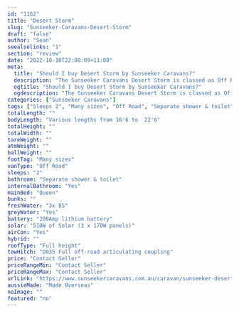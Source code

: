 ```yaml
---
id: "1162"
title: "Desert Storm"
slug: "Sunseeker-Caravans-Desert-Storm"
draft: "false"
author: "Sean"
seealsolinks: "1"
section: "review"
date: "2022-10-10T22:00:09+11:00"
meta:
  title: "Should I buy Desert Storm by Sunseeker Caravans?"
  description: "The Sunseeker Caravans Desert Storm is classed as Off Road, and sleeps 2 people. It is Made Overseas and comes in at Many sizes. It generally has Separate shower & toilet."
  ogtitle: "Should I buy Desert Storm by Sunseeker Caravans?"
  ogdescription: "The Sunseeker Caravans Desert Storm is classed as Off Road, and sleeps 2 people. It is Made Overseas and comes in at Many sizes. It generally has Separate shower & toilet."
categories: ["Sunseeker Caravans"]
tags: ["Sleeps 2", "Many sizes", "Off Road", "Separate shower & toilet", "Full height", "Price Unknown"]
totalLength: ""
bodyLength: "Various lengths from 16'6 to  22'6"
totalHeight: ""
totalWidth: ""
tareWeight: ""
atmWeight: ""
ballWeight: ""
footTag: "Many sizes"
vanType: "Off Road"
sleeps: "2"
bathroom: "Separate shower & toilet"
internalBathroom: "Yes"
mainBed: "Queen"
bunks: ""
freshWater: "3x 85"
greyWater: "Yes"
battery: "200Amp lithium battery"
solar: "510W of Solar (3 x 170W panels)"
airCon: "Yes"
hybrid: ""
roofType: "Full height"
towHitch: "D035 Full off-road articulating coupling"
price: "Contact Seller"
priceRangeMin: "Contact Seller"
priceRangeMax: "Contact Seller"
urlLink: "https://www.sunseekercaravans.com.au/caravan/sunseeker-desert-storm/"
aussieMade: "Made Overseas"
noImage: ""
featured: "no"
---
```

